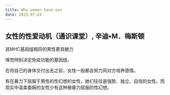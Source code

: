 ```yaml
---
title: Why women have sex
date: 2022-07-23
---
```


## 女性的性爱动机（通识课堂）, 辛迪•M．梅斯顿


其MHC基因组相异的男性更具魅力


嗅觉辨别决定免疫功能的基因组，


在将自己的身体交付出去之前，女性一般都会努力同对方培养感情。

有在暴力下屈服于男性的性幻想的女性，她们往往是强势、独立、自信的女性。而现实中温柔委婉的女性少有这种被暴力屈服的性幻想。


